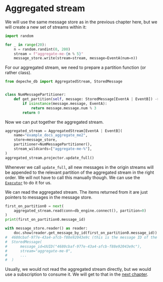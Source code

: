 
# Aggregated stream

We will use the same message store as in the previous chapter here, but we will
create a new set of streams within it:

```python
import random

for _ in range(20):
    n = random.randint(0, 200)
    stream = f"aggregate-me-{n % 5}"
    message_store.write(stream=stream, message=EventA(num=n))
```

For our aggregated stream, we need to prepare a partition function (or rather class).

```python
from depeche_db import AggregatedStream, StoredMessage


class NumMessagePartitioner:
    def get_partition(self, message: StoredMessage[EventA | EventB]) -> int:
        if isinstance(message.message, EventA):
            return message.message.num % 3
        return 0
```

Now we can put together the aggregated stream.

```python
aggregated_stream = AggregatedStream[EventA | EventB](
    name="example_docs_aggregate_me2",
    store=message_store,
    partitioner=NumMessagePartitioner(),
    stream_wildcards=["aggregate-me-%"],
)
aggregated_stream.projector.update_full()
```

Whenever we call `update_full`, all new messages in the origin streams will be
appended to the relevant partition of the aggregated stream in the right order.
We will not have to call this manually though. We can use the
[`Executor`](../../getting-started/executor.md) to do it for us.

We can read the aggregated stream. The items returned from it are just
pointers to messages in the message store.

```python
first_on_partition0 = next(
    aggregated_stream.read(conn=db_engine.connect(), partition=0)
)
print(first_on_partition0.message_id)

with message_store.reader() as reader:
    doc.show(reader.get_message_by_id(first_on_partition0.message_id))
#  4680cbaf-977e-43a4-afcb-f88e92043e9c (this is the message ID of the first message in partition 0)
#  StoredMessage(
#      message_id=UUID("4680cbaf-977e-43a4-afcb-f88e92043e9c"),
#      stream="aggregate-me-0",
#      ...
#  )
```

Usually, we would not read the aggregated stream directly, but we would use
a subscription to consume it. We will get to that in the [next
chapter](getting-started-subscription.md).
